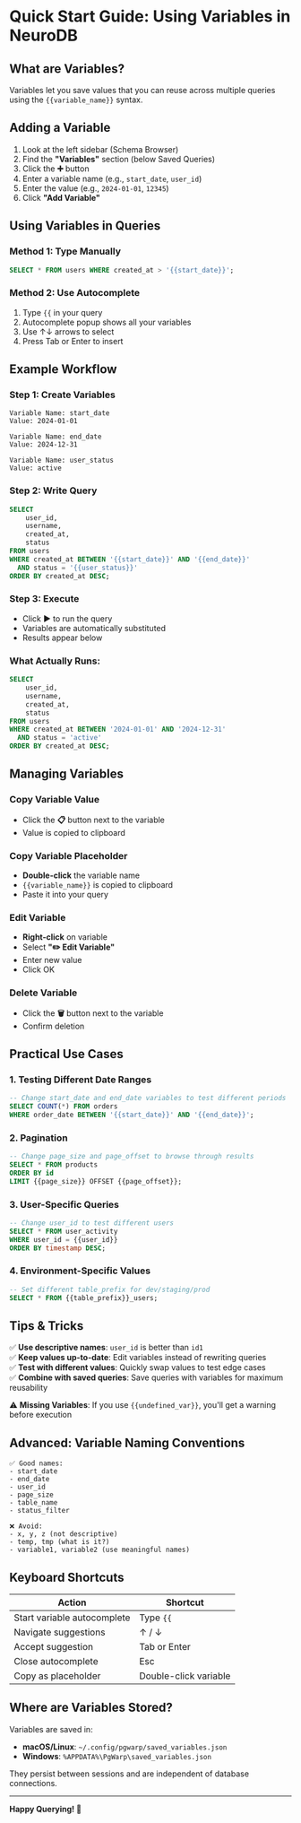 # Quick Start Guide: Using Variables in NeuroDB

## What are Variables?

Variables let you save values that you can reuse across multiple queries using the `{{variable_name}}` syntax.

## Adding a Variable

1. Look at the left sidebar (Schema Browser)
2. Find the **"Variables"** section (below Saved Queries)
3. Click the **➕** button
4. Enter a variable name (e.g., `start_date`, `user_id`)
5. Enter the value (e.g., `2024-01-01`, `12345`)
6. Click **"Add Variable"**

## Using Variables in Queries

### Method 1: Type Manually
```sql
SELECT * FROM users WHERE created_at > '{{start_date}}';
```

### Method 2: Use Autocomplete
1. Type `{{` in your query
2. Autocomplete popup shows all your variables
3. Use ↑↓ arrows to select
4. Press Tab or Enter to insert

## Example Workflow

### Step 1: Create Variables
```
Variable Name: start_date
Value: 2024-01-01

Variable Name: end_date
Value: 2024-12-31

Variable Name: user_status
Value: active
```

### Step 2: Write Query
```sql
SELECT 
    user_id,
    username,
    created_at,
    status
FROM users
WHERE created_at BETWEEN '{{start_date}}' AND '{{end_date}}'
  AND status = '{{user_status}}'
ORDER BY created_at DESC;
```

### Step 3: Execute
- Click **▶** to run the query
- Variables are automatically substituted
- Results appear below

### What Actually Runs:
```sql
SELECT 
    user_id,
    username,
    created_at,
    status
FROM users
WHERE created_at BETWEEN '2024-01-01' AND '2024-12-31'
  AND status = 'active'
ORDER BY created_at DESC;
```

## Managing Variables

### Copy Variable Value
- Click the **📋** button next to the variable
- Value is copied to clipboard

### Copy Variable Placeholder
- **Double-click** the variable name
- `{{variable_name}}` is copied to clipboard
- Paste it into your query

### Edit Variable
- **Right-click** on variable
- Select **"✏️ Edit Variable"**
- Enter new value
- Click OK

### Delete Variable
- Click the **🗑️** button next to the variable
- Confirm deletion

## Practical Use Cases

### 1. Testing Different Date Ranges
```sql
-- Change start_date and end_date variables to test different periods
SELECT COUNT(*) FROM orders
WHERE order_date BETWEEN '{{start_date}}' AND '{{end_date}}';
```

### 2. Pagination
```sql
-- Change page_size and page_offset to browse through results
SELECT * FROM products
ORDER BY id
LIMIT {{page_size}} OFFSET {{page_offset}};
```

### 3. User-Specific Queries
```sql
-- Change user_id to test different users
SELECT * FROM user_activity
WHERE user_id = {{user_id}}
ORDER BY timestamp DESC;
```

### 4. Environment-Specific Values
```sql
-- Set different table_prefix for dev/staging/prod
SELECT * FROM {{table_prefix}}_users;
```

## Tips & Tricks

✅ **Use descriptive names**: `user_id` is better than `id1`  
✅ **Keep values up-to-date**: Edit variables instead of rewriting queries  
✅ **Test with different values**: Quickly swap values to test edge cases  
✅ **Combine with saved queries**: Save queries with variables for maximum reusability  

⚠️ **Missing Variables**: If you use `{{undefined_var}}`, you'll get a warning before execution

## Advanced: Variable Naming Conventions

```
✅ Good names:
- start_date
- end_date
- user_id
- page_size
- table_name
- status_filter

❌ Avoid:
- x, y, z (not descriptive)
- temp, tmp (what is it?)
- variable1, variable2 (use meaningful names)
```

## Keyboard Shortcuts

| Action | Shortcut |
|--------|----------|
| Start variable autocomplete | Type `{{` |
| Navigate suggestions | ↑ / ↓ |
| Accept suggestion | Tab or Enter |
| Close autocomplete | Esc |
| Copy as placeholder | Double-click variable |

## Where are Variables Stored?

Variables are saved in:
- **macOS/Linux**: `~/.config/pgwarp/saved_variables.json`
- **Windows**: `%APPDATA%\PgWarp\saved_variables.json`

They persist between sessions and are independent of database connections.

---

**Happy Querying! 🚀**
